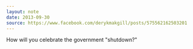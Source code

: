 ```yaml
---
layout: note
date: 2013-09-30
source: https://www.facebook.com/derykmakgill/posts/575562162503201
---
```


How will you celebrate the government "shutdown?"

